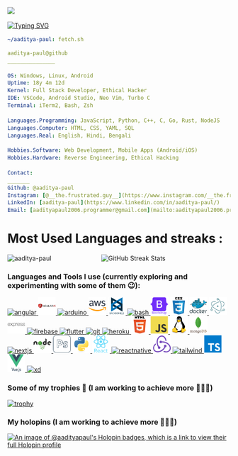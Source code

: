 ![](https://i.ibb.co/hRQGNqf/image-1.png)

[![Typing
SVG](https://readme-typing-svg.demolab.com?font=Fira+Code&size=25&duration=1000&pause=1000&width=435&lines=Full+Stack+Developer;Ethical+Hacker;Reverse+Engineer;Tech+Enthusiast;Android+and+IOS+Developer)](https://github.com/aaditya-paul)


```yaml
~/aaditya-paul: fetch.sh
```
```yaml
aaditya-paul@github
_______________

OS: Windows, Linux, Android
Uptime: 18y 4m 12d   
Kernel: Full Stack Developer, Ethical Hacker  
IDE: VSCode, Android Studio, Neo Vim, Turbo C 
Terminal: iTerm2, Bash, Zsh

Languages.Programming: JavaScript, Python, C++, C, Go, Rust, NodeJS
Languages.Computer: HTML, CSS, YAML, SQL  
Languages.Real: English, Hindi, Bengali

Hobbies.Software: Web Development, Mobile Apps (Android/iOS)  
Hobbies.Hardware: Reverse Engineering, Ethical Hacking

Contact: 
_______
Github: @aaditya-paul  
Instagram: [@__the.frustrated.guy__](https://www.instagram.com/__the.frustrated.guy__)
LinkedIn: [aaditya-paul](https://www.linkedin.com/in/aaditya-paul/)  
Email: [aadityapaul2006.programmer@gmail.com](mailto:aadityapaul2006.programmer@gmail.com)
```

# Most Used Languages and streaks :
<div style="display: flex; flex-direction: row; justify-content: space-between;"> <!-- Most Used Languages --> <img src="https://github-readme-stats.vercel.app/api/top-langs?username=aaditya-paul&show_icons=true&locale=en&layout=compact&bg_color=0d1117&text_color=c9d1d9&title_color=58a6ff&icon_color=58a6ff&hide_border=true&border_radius=20" style="width: 41%;" alt="aaditya-paul" /> <!-- GitHub Streak Stats --> <img src="https://github-readme-streak-stats.herokuapp.com/?user=aaditya-paul&theme=dark&hide_border=true&background=0d1117&ring=58a6ff&fire=58a6ff&currStreakLabel=c9d1d9&border_radius=20" style="width: 58%;" alt="GitHub Streak Stats"/> </div>

<h3 align="left">Languages and Tools I use (currently exploring and experimenting with some of them 😉):</h3>
<p align="left"> <a href="https://angular.io" target="_blank" rel="noreferrer"> <img
            src="https://angular.io/assets/images/logos/angular/angular.svg" alt="angular" width="40" height="40" />
    </a> <a href="https://angular.io" target="_blank" rel="noreferrer"> <img
            src="https://raw.githubusercontent.com/devicons/devicon/master/icons/angularjs/angularjs-original-wordmark.svg"
            alt="angularjs" width="40" height="40" /> </a> <a href="https://www.arduino.cc/" target="_blank"
        rel="noreferrer"> <img src="https://cdn.worldvectorlogo.com/logos/arduino-1.svg" alt="arduino" width="40"
            height="40" /> </a> <a href="https://aws.amazon.com" target="_blank" rel="noreferrer"> <img
            src="https://raw.githubusercontent.com/devicons/devicon/master/icons/amazonwebservices/amazonwebservices-original-wordmark.svg"
            alt="aws" width="40" height="40" /> </a> <a href="https://backbonejs.org" target="_blank" rel="noreferrer">
        <img src="https://raw.githubusercontent.com/devicons/devicon/master/icons/backbonejs/backbonejs-original-wordmark.svg"
            alt="backbonejs" width="40" height="40" /> </a> <a href="https://www.gnu.org/software/bash/" target="_blank"
        rel="noreferrer"> <img src="https://www.vectorlogo.zone/logos/gnu_bash/gnu_bash-icon.svg" alt="bash" width="40"
            height="40" /> </a> <a href="https://getbootstrap.com" target="_blank" rel="noreferrer"> <img
            src="https://raw.githubusercontent.com/devicons/devicon/master/icons/bootstrap/bootstrap-plain-wordmark.svg"
            alt="bootstrap" width="40" height="40" /> </a> <a href="https://www.w3schools.com/css/" target="_blank"
        rel="noreferrer"> <img
            src="https://raw.githubusercontent.com/devicons/devicon/master/icons/css3/css3-original-wordmark.svg"
            alt="css3" width="40" height="40" /> </a> <a href="https://www.docker.com/" target="_blank"
        rel="noreferrer"> <img
            src="https://raw.githubusercontent.com/devicons/devicon/master/icons/docker/docker-original-wordmark.svg"
            alt="docker" width="40" height="40" /> </a> <a href="https://www.electronjs.org" target="_blank"
        rel="noreferrer"> <img
            src="https://raw.githubusercontent.com/devicons/devicon/master/icons/electron/electron-original.svg"
            alt="electron" width="40" height="40" /> </a> <a href="https://expressjs.com" target="_blank"
        rel="noreferrer"> <img
            src="https://raw.githubusercontent.com/devicons/devicon/master/icons/express/express-original-wordmark.svg"
            alt="express" width="40" height="40" /> </a> <a href="https://firebase.google.com/" target="_blank"
        rel="noreferrer"> <img src="https://www.vectorlogo.zone/logos/firebase/firebase-icon.svg" alt="firebase"
            width="40" height="40" /> </a> <a href="https://flutter.dev" target="_blank" rel="noreferrer"> <img
            src="https://www.vectorlogo.zone/logos/flutterio/flutterio-icon.svg" alt="flutter" width="40" height="40" />
    </a> <a href="https://git-scm.com/" target="_blank" rel="noreferrer"> <img
            src="https://www.vectorlogo.zone/logos/git-scm/git-scm-icon.svg" alt="git" width="40" height="40" /> </a> <a
        href="https://heroku.com" target="_blank" rel="noreferrer"> <img
            src="https://www.vectorlogo.zone/logos/heroku/heroku-icon.svg" alt="heroku" width="40" height="40" /> </a>
    <a href="https://www.w3.org/html/" target="_blank" rel="noreferrer"> <img
            src="https://raw.githubusercontent.com/devicons/devicon/master/icons/html5/html5-original-wordmark.svg"
            alt="html5" width="40" height="40" /> </a> <a href="https://developer.mozilla.org/en-US/docs/Web/JavaScript"
        target="_blank" rel="noreferrer"> <img
            src="https://raw.githubusercontent.com/devicons/devicon/master/icons/javascript/javascript-original.svg"
            alt="javascript" width="40" height="40" /> </a> <a href="https://www.linux.org/" target="_blank"
        rel="noreferrer"> <img
            src="https://raw.githubusercontent.com/devicons/devicon/master/icons/linux/linux-original.svg" alt="linux"
            width="40" height="40" /> </a> <a href="https://www.mongodb.com/" target="_blank" rel="noreferrer"> <img
            src="https://raw.githubusercontent.com/devicons/devicon/master/icons/mongodb/mongodb-original-wordmark.svg"
            alt="mongodb" width="40" height="40" /> </a> <a href="https://nextjs.org/" target="_blank" rel="noreferrer">
        <img src="https://cdn.worldvectorlogo.com/logos/nextjs-2.svg" alt="nextjs" width="40" height="40" /> </a> <a
        href="https://nodejs.org" target="_blank" rel="noreferrer"> <img
            src="https://raw.githubusercontent.com/devicons/devicon/master/icons/nodejs/nodejs-original-wordmark.svg"
            alt="nodejs" width="40" height="40" /> </a> <a href="https://www.photoshop.com/en" target="_blank"
        rel="noreferrer"> <img
            src="https://raw.githubusercontent.com/devicons/devicon/master/icons/photoshop/photoshop-line.svg"
            alt="photoshop" width="40" height="40" /> </a> <a href="https://www.python.org" target="_blank"
        rel="noreferrer"> <img
            src="https://raw.githubusercontent.com/devicons/devicon/master/icons/python/python-original.svg"
            alt="python" width="40" height="40" /> </a> <a href="https://reactjs.org/" target="_blank" rel="noreferrer">
        <img src="https://raw.githubusercontent.com/devicons/devicon/master/icons/react/react-original-wordmark.svg"
            alt="react" width="40" height="40" /> </a> <a href="https://reactnative.dev/" target="_blank"
        rel="noreferrer"> <img src="https://reactnative.dev/img/header_logo.svg" alt="reactnative" width="40"
            height="40" /> </a> <a href="https://redux.js.org" target="_blank" rel="noreferrer"> <img
            src="https://raw.githubusercontent.com/devicons/devicon/master/icons/redux/redux-original.svg" alt="redux"
            width="40" height="40" /> </a> <a href="https://tailwindcss.com/" target="_blank" rel="noreferrer"> <img
            src="https://www.vectorlogo.zone/logos/tailwindcss/tailwindcss-icon.svg" alt="tailwind" width="40"
            height="40" /> </a> <a href="https://www.typescriptlang.org/" target="_blank" rel="noreferrer"> <img
            src="https://raw.githubusercontent.com/devicons/devicon/master/icons/typescript/typescript-original.svg"
            alt="typescript" width="40" height="40" /> </a> <a href="https://vuejs.org/" target="_blank"
        rel="noreferrer"> <img
            src="https://raw.githubusercontent.com/devicons/devicon/master/icons/vuejs/vuejs-original-wordmark.svg"
            alt="vuejs" width="40" height="40" /> </a> <a href="https://www.adobe.com/products/xd.html" target="_blank"
        rel="noreferrer"> <img src="https://cdn.worldvectorlogo.com/logos/adobe-xd.svg" alt="xd" width="40"
            height="40" /> </a> </p>


### Some of my trophies 🦖 (I am working to achieve more 🧑🏽‍💻) ###

[![trophy](https://github-profile-trophy.vercel.app/?username=aaditya-paul&theme=dracula)](https://github.com/aaditya-paul/aaditya-paul)
### My holopins (I am working to achieve more 🧑🏽‍💻)


[![An image of @aadityapaul's Holopin badges, which is a link to view their full Holopin
profile](https://holopin.me/aadityapaul)](https://holopin.io/@aadityapaul)
